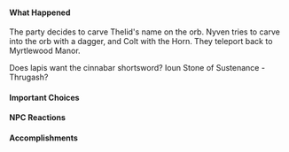 #### What Happened
The party decides to carve Thelid's name on the orb. Nyven tries to carve into the orb with a dagger, and Colt with the Horn. They teleport back to Myrtlewood Manor.

Does lapis want the cinnabar shortsword?
Ioun Stone of Sustenance - Thrugash?
#### Important Choices

#### NPC Reactions

#### Accomplishments
